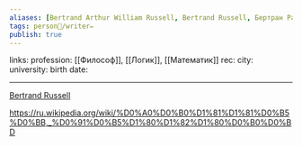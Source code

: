 ```yaml
---
aliases: [Bertrand Arthur William Russell, Bertrand Russell, Бертран Рассел]
tags: person👤/writer✏️
publish: true
---
```

links:
profession: [[Философ]], [[Логик]], [[Математик]]
rec:
city: 
university: 
birth date: 

---

[Bertrand Russell](https://www.goodreads.com/author/show/17854.Bertrand_Russell?from_search=true&from_srp=true)

https://ru.wikipedia.org/wiki/%D0%A0%D0%B0%D1%81%D1%81%D0%B5%D0%BB,_%D0%91%D0%B5%D1%80%D1%82%D1%80%D0%B0%D0%BD
